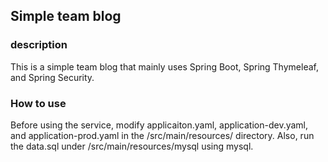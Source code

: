 ## Simple team blog
### description
This is a simple team blog that mainly uses Spring Boot, Spring Thymeleaf, and Spring Security.


### How to use
Before using the service, modify applicaiton.yaml, application-dev.yaml, and application-prod.yaml in the /src/main/resources/ directory. Also, run the data.sql under /src/main/resources/mysql using mysql.
